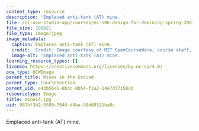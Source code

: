 ```yaml
---
content_type: resource
description: 'Emplaced anti-tank (AT) mine. '
file: /ol-ocw-studio-app/courses/ec-s06-design-for-demining-spring-2007/987bf3b255807046d4ba58dd8521ba8c_mine14.jpg
file_size: 109921
file_type: image/jpeg
image_metadata:
  caption: Emplaced anti-tank (AT) mine.
  credit: 'Credit: Image courtesy of MIT OpenCourseWare, course staff, and students.'
  image-alt: 'Emplaced anti-tank (AT) mine. '
learning_resource_types: []
license: https://creativecommons.org/licenses/by-nc-sa/4.0/
ocw_type: OCWImage
parent_title: Mines in the Ground
parent_type: CourseSection
parent_uid: e43b56e1-0b3c-8b54-f1a2-14e7d37158ad
resourcetype: Image
title: mine14.jpg
uid: 987bf3b2-5580-7046-d4ba-58dd8521ba8c
---
```

Emplaced anti-tank (AT) mine. 